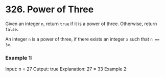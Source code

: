 # 326. Power of Three
Given an integer `n`, return `true` if it is a power of three. Otherwise, return `false`.

An integer `n` is a power of three, if there exists an integer `x` such that `n == 3x`.
### Example 1:

Input: n = 27
Output: true
Explanation: 27 = 33
Example 2:
